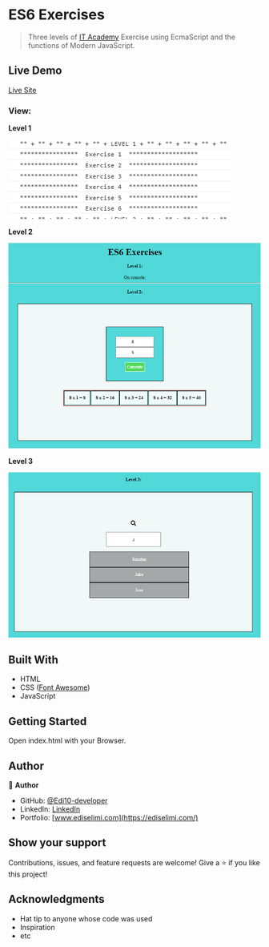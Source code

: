 
# ES6 Exercises

> Three levels of [IT Academy](https://itacademy.barcelonactiva.cat/) Exercise  using EcmaScript and the functions of Modern JavaScript.

## Live Demo

[Live Site](https://es6-exercises.netlify.app/)


### View:

 **Level 1**

![Image](./img/console.png)

 **Level 2**

![Image](./img/model1.png)

 **Level 3**
 
![Image](./img/model2.png)

## Built With

- HTML
- CSS ([Font Awesome](https://fontawesome.com/v4.7.0/))
- JavaScript

## Getting Started

Open index.html with your Browser.


## Author

👤 **Author**
- GitHub: [@Edi10-developer](https://github.com/Edi10-developer)
- LinkedIn: [LinkedIn](https://www.linkedin.com/in/edi-selimi-856671173/?locale=en_US)
- Portfolio: [www.ediselimi.com](https://ediselimi.com/)


## Show your support

Contributions, issues, and feature requests are welcome!
Give a ⭐️ if you like this project!

## Acknowledgments

- Hat tip to anyone whose code was used
- Inspiration
- etc

